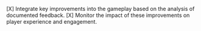 [X] Integrate key improvements into the gameplay based on the analysis of documented feedback.
[X] Monitor the impact of these improvements on player experience and engagement.